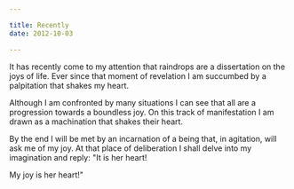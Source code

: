 ```yaml
---

title: Recently
date: 2012-10-03

---
```


It has recently come to my attention
that raindrops are a dissertation
on the joys of life.
Ever since that moment of revelation
I am succumbed by a palpitation
that shakes my heart.

Although I am confronted by many situations
I can see that all are a progression
towards a boundless joy.
On this track of manifestation
I am drawn as a machination
that shakes their heart.

By the end I will be met by an incarnation
of a being that, in agitation,
will ask me of my joy.
At that place of deliberation
I shall delve into my imagination
and reply:
"It is her heart!

My joy is her heart!"
